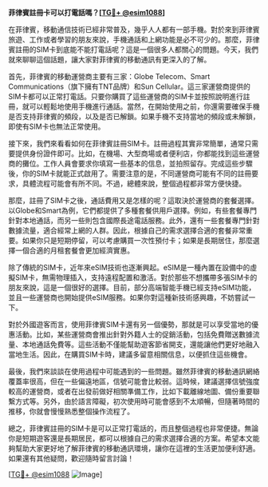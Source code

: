 **菲律賓註冊卡可以打電話嗎？[[TG💪+ @esim1088](https://t.me/s/esim1088)]**

在菲律賓，移動通信技術已經非常普及，幾乎人人都有一部手機。對於來到菲律賓旅遊、工作或者學習的朋友來說，手機通話和上網功能是必不可少的。那麼，菲律賓註冊的SIM卡到底能不能打電話呢？這是一個很多人都關心的問題。今天，我們就來聊聊這個話題，讓大家對菲律賓的移動通訊有更深入的了解。

首先，菲律賓的移動運營商主要有三家：Globe Telecom、Smart Communications（旗下擁有TNT品牌）和Sun Cellular。這三家運營商提供的SIM卡都可以正常打電話。只要你購買了這些運營商的SIM卡並按照說明進行註冊，就可以輕鬆地使用手機進行通話。當然，在開始使用之前，你還需要確保手機是否支持菲律賓的頻段，以及是否已解鎖。如果手機不支持當地的頻段或未解鎖，即使有SIM卡也無法正常使用。

接下來，我們來看看如何在菲律賓註冊SIM卡。註冊過程其實非常簡單，通常只需要提供身份證件即可。比如，在機場、大型商場或者便利店，你都能找到這些運營商的攤位。工作人員會要求你填寫一些基本的信息，並拍照留存。完成這些步驟後，你的SIM卡就能正式啟用了。需要注意的是，不同運營商可能有不同的註冊要求，具體流程可能會有所不同。不過，總體來說，整個過程都非常方便快捷。

那麼，註冊了SIM卡之後，通話費用又是怎樣的呢？這取決於運營商的套餐選擇。以Globe和Smart為例，它們都提供了多種套餐供用戶選擇。例如，有些套餐專門針對本地通話，而另一些則包含國際長途電話服務。此外，還有一些套餐專門針對數據流量，適合經常上網的人群。因此，根據自己的需求選擇合適的套餐非常重要。如果你只是短期停留，可以考慮購買一次性預付卡；如果是長期居住，那麼選擇一個合適的月租套餐會更加經濟實惠。

除了傳統的SIM卡，近年來eSIM技術也逐漸興起。eSIM是一種內置在設備中的虛擬SIM卡，無需物理插入，支持遠程配置和激活。對於那些不想攜帶多張SIM卡的朋友來說，這是一個很好的選擇。目前，部分高端智能手機已經支持eSIM功能，並且一些運營商也開始提供eSIM服務。如果你對這種新技術感興趣，不妨嘗試一下。

對於外國遊客而言，使用菲律賓SIM卡還有另一個優勢，那就是可以享受當地的優惠活動。比如，某些運營商會推出針對外籍人士的促銷活動，包括免費贈送數據流量、本地通話免費等。這些活動不僅能幫助遊客節省開支，還能讓他們更好地融入當地生活。因此，在購買SIM卡時，建議多留意相關信息，以便抓住這些機會。

最後，我們來談談在使用過程中可能遇到的一些問題。雖然菲律賓的移動通訊網絡覆蓋率很高，但在一些偏遠地區，信號可能會比較弱。這時候，建議選擇信號強度較高的運營商，或者在出發前做好相關準備工作，比如下載離線地圖、備份重要聯繫方式等。另外，由於語言障礙，初次使用時可能會感到不太順暢，但隨著時間的推移，你就會慢慢熟悉整個操作流程了。

總之，菲律賓註冊的SIM卡是可以正常打電話的，而且整個過程也非常便捷。無論你是短期遊客還是長期居民，都可以根據自己的需求選擇合適的方案。希望本文能夠幫助大家更好地了解菲律賓的移動通訊環境，讓你在這裡的生活更加便利舒適。如果還有其他疑問，歡迎隨時留言討論！

[[TG💪+ @esim1088](https://t.me/s/esim1088) ![Image](https://i.postimg.cc/4NQfJmqS/Snipaste-2025-05-13-00-14-12.png)]